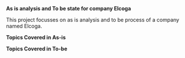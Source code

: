 **As is analysis and To be state for company Elcoga**

This project focusses on as is analysis and to be process of a company named Elcoga.

**Topics Covered in As-is**


**Topics Covered in To-be**

